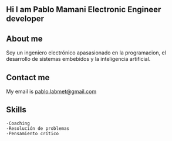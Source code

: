 ## Hi I am Pablo Mamani Electronic Engineer developer
## About me 

Soy un ingeniero electrónico apasasionado en la programacion, el desarrollo de sistemas embebidos y la inteligencia artificial.

## Contact me

My email is pablo.labmet@gmail.com

## Skills

    -Coaching
    -Resolución de problemas
    -Pensamiento crítico
